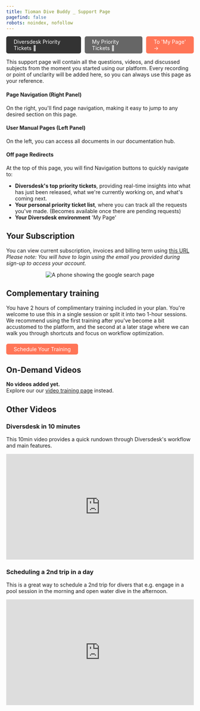 ```yaml
---
title: Tioman Dive Buddy _ Support Page 
pagefind: false
robots: noindex, nofollow
---
```

<div style="display: flex; justify-content: space-between; width: 100%; padding: 0; gap: 10px;">
    <a href="https://sharing.clickup.com/2633992/l/h/2gc88-2495/61e2d3b6136945f" style="display: inline-block; padding: 6px 20px; background-color: #333333; color: white; text-decoration: none; border-radius: 5px;" target="_blank">
        Diversdesk Priority Tickets &#128196;
    </a>
    <a href="https://sharing.clickup.com/2633992/l/h/2gc88-6355/c575e934b997ddd" style="display: inline-block; padding: 6px 20px; background-color: #666666; color: white; text-decoration: none; border-radius: 5px;" target="_blank">
    My Priority Tickets &#128195;
    </a>
    <a href="https://tiomandivebuddy.diversdesk.com/operator/location/03b14132-0e7d-408d-9569-db679c4af607" style="display: inline-block; padding: 6px 20px; background-color: #FF7557; color: white; text-decoration: none; border-radius: 5px;" target="_blank">    To 'My Page' &#8594;    
    </a>
</div>


This support page will contain all the questions, videos, and discussed subjects from the moment you started using our platform. Every recording or point of unclarity will be added here, so you can always use this page as your reference. <br>

#### Page Navigation (Right Panel)
On the right, you'll find page navigation, making it easy to jump to any desired section on this page. 
<br>

#### User Manual Pages (Left Panel)
On the left, you can access all documents in our documentation hub.
<br>

#### Off page Redirects
At the top of this page, you will find Navigation buttons to quickly navigate to:
- **Diversdesk's top priority tickets**, providing real-time insights into what has just been released, what we're currently working on, and what's coming next. 
- **Your personal priority ticket list**, where you can track all the requests you've made. (Becomes available once there are pending requests)
- **Your Diversdesk environment** 'My Page'

## Your Subscription
You can view current subscription, invoices and billing term using <a href="https://billing.stripe.com/p/login/5kQ14n3Ve7gkgcYcll0VO00" target="_blank" rel="noopener noreferrer">this URL</a>
<em>Please note: You will have to login using the email you provided during sign-up to access your account.</em>

<div style="text-align: center;">
  <img 
    src="/images/subscription-login-screen.avif" 
    alt="A phone showing the google search page"
    class="w-full md:w-full mx-auto"
  />
</div>

## Complementary training
You have 2 hours of complimentary training included in your plan. You're welcome to use this in a single session or split it into two 1-hour sessions. We recommend using the first training after you've become a bit accustomed to the platform, and the second at a later stage where we can walk you through shortcuts and focus on workflow optimization.

<div style="text-align: left; margin-top: 20px;">
  <!-- Calendly widget CSS and JS links - Keep these in your <head> or at the top of your <body> -->
  <link href="https://assets.calendly.com/assets/external/widget.css" rel="stylesheet">
  <script src="https://assets.calendly.com/assets/external/widget.js" type="text/javascript" async></script>

  <div style="display: flex; justify-content: flex-start; width: 100%; padding: 0; gap: 10px;">
    <!-- The Schedule Training button -->
    <a href="#"
       onclick="Calendly.initPopupWidget({url: 'https://calendly.com/diversdesk-info/diversdesk-demo'}); return false;"
       style="display: inline-block; padding: 6px 20px; background-color: #FF7557; color: white; text-decoration: none; border-radius: 5px; cursor: pointer;">
      Schedule Your Training
    </a>
  </div>
</div>

## On-Demand Videos
**No videos added yet.** <br>
Explore our our [video training page](/video_training) instead.

## Other Videos 

### Diversdesk in 10 minutes
This 10min video provides a quick rundown through Diversdesk's workflow and main features. 
<div style="position: relative; padding-bottom: 56.25%; height: 0;"><iframe src="https://www.loom.com/embed/85a8227eb1384f37b32ef5d3a756f81b?sid=f850b08d-1c73-4020-a510-acf498635602" frameborder="0" webkitallowfullscreen mozallowfullscreen allowfullscreen style="position: absolute; top: 0; left: 0; width: 100%; height: 100%;"></iframe></div>

### Scheduling a 2nd trip in a day 
This is a great way to schedule a 2nd trip for divers that e.g. engage in a pool session in the morning and open water dive in the afternoon. 
<div style="position: relative; padding-bottom: 56.25%; height: 0;"><iframe src="https://www.loom.com/embed/3fdb1c7d49ac44ccb98150db41b67c72?sid=ad3c780c-c783-40c7-8f02-8526449d4fb9" frameborder="0" webkitallowfullscreen mozallowfullscreen allowfullscreen style="position: absolute; top: 0; left: 0; width: 100%; height: 100%;"></iframe></div>